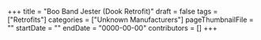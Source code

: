 +++
title = "Boo Band Jester (Dook Retrofit)"
draft = false
tags = ["Retrofits"]
categories = ["Unknown Manufacturers"]
pageThumbnailFile = ""
startDate = ""
endDate = "0000-00-00"
contributors = []
+++

